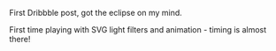 First Dribbble post, got the eclipse on my mind.

First time playing with SVG light filters and animation - timing is almost
there!
